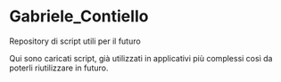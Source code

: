 # Gabriele_Contiello
Repository di script utili per il futuro

Qui sono caricati script, già utilizzati in applicativi più complessi così da poterli riutilizzare in futuro. 